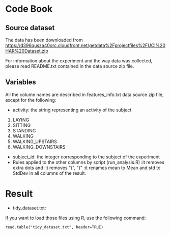 # Code Book

## Source dataset

The data has been downloaded from https://d396qusza40orc.cloudfront.net/getdata%2Fprojectfiles%2FUCI%20HAR%20Dataset.zip

For information about the experiment and the way data was collected, please read README.txt contained in the data source zip file.

## Variables

All the column names are described in features_info.txt data source zip file, except for the following:

* activity: the string representing an activity of the subject

1. LAYING
2. SITTING
3. STANDING
4. WALKING
5. WALKING_UPSTAIRS
6. WALKING_DOWNSTAIRS

* subject_id: the integer corresponding to the subject of the experiment
* Rules applied to the other columns by script (run_analysis.R)
 :it removes extra dots and 
 :it removes "(", ")" 
 :it renames mean to Mean and std to StdDev in all columns of the result.

# Result

* tidy_dataset.txt: 

If you want to load those files using R, use the following command:

```
read.table("tidy_dataset.txt", header=TRUE)
```